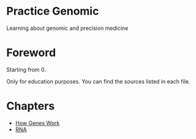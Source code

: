 # Practice Genomic
Learning about genomic and precision medicine

# Foreword
Starting from 0.

Only for education purposes. You can find the sources listed in each file.

# Chapters
- [How Genes Work](https://goo.gl/RPSlx0)
- [RNA](https://goo.gl/PvHeeu)

